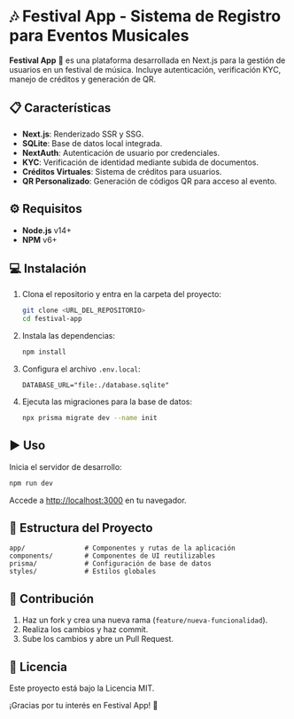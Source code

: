 # 🎶 Festival App - Sistema de Registro para Eventos Musicales

**Festival App** 🎉 es una plataforma desarrollada en Next.js para la gestión de usuarios en un festival de música. Incluye autenticación, verificación KYC, manejo de créditos y generación de QR.

## 📋 Características

- **Next.js**: Renderizado SSR y SSG.
- **SQLite**: Base de datos local integrada.
- **NextAuth**: Autenticación de usuario por credenciales.
- **KYC**: Verificación de identidad mediante subida de documentos.
- **Créditos Virtuales**: Sistema de créditos para usuarios.
- **QR Personalizado**: Generación de códigos QR para acceso al evento.

## ⚙️ Requisitos

- **Node.js** v14+
- **NPM** v6+

## 💻 Instalación

1. Clona el repositorio y entra en la carpeta del proyecto:
   ```bash
   git clone <URL_DEL_REPOSITORIO>
   cd festival-app
   ```

2. Instala las dependencias:
   ```bash
   npm install
   ```

3. Configura el archivo `.env.local`:
   ```env
   DATABASE_URL="file:./database.sqlite"
   ```

4. Ejecuta las migraciones para la base de datos:
   ```bash
   npx prisma migrate dev --name init
   ```

## ▶️ Uso

Inicia el servidor de desarrollo:
```bash
npm run dev
```

Accede a [http://localhost:3000](http://localhost:3000) en tu navegador.

## 📁 Estructura del Proyecto
```
app/               # Componentes y rutas de la aplicación
components/        # Componentes de UI reutilizables
prisma/            # Configuración de base de datos
styles/            # Estilos globales
```

## 🤝 Contribución

1. Haz un fork y crea una nueva rama (`feature/nueva-funcionalidad`).
2. Realiza los cambios y haz commit.
3. Sube los cambios y abre un Pull Request.

## 📄 Licencia

Este proyecto está bajo la Licencia MIT.

¡Gracias por tu interés en Festival App! 🎉

